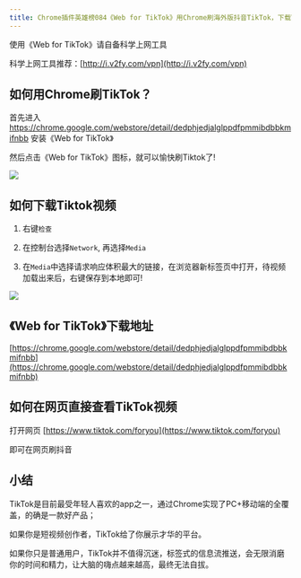 ```yaml
---
title: Chrome插件英雄榜084《Web for TikTok》用Chrome刷海外版抖音TikTok，下载Tiktok短视频
---
```


使用《Web for TikTok》请自备科学上网工具

科学上网工具推荐：[http://i.v2fy.com/vpn](http://i.v2fy.com/vpn)



## 如何用Chrome刷TikTok？

首先进入 https://chrome.google.com/webstore/detail/dedphjedjalglppdfpmmibdbbkmifnbb  安装《Web for TikTok》

然后点击《Web for TikTok》图标，就可以愉快刷Tiktok了!

![](https://v2fy.com/asset/0i/ChromeAppHeroes/page/084-tiktok-2020-11-07.assets/web-tiktok_1.gif)





## 如何下载Tiktok视频



1. 右键`检查`

2. 在控制台选择`Network`, 再选择`Media`

3. 在`Media`中选择请求响应体积最大的链接，在浏览器新标签页中打开，待视频加载出来后，右键保存到本地即可!

![](https://v2fy.com/asset/0i/ChromeAppHeroes/page/084-tiktok-2020-11-07.assets/download2.gif)






## 《Web for TikTok》下载地址



[https://chrome.google.com/webstore/detail/dedphjedjalglppdfpmmibdbbkmifnbb](https://chrome.google.com/webstore/detail/dedphjedjalglppdfpmmibdbbkmifnbb)





## 如何在网页直接查看TikTok视频



打开网页 [https://www.tiktok.com/foryou](https://www.tiktok.com/foryou) 



即可在网页刷抖音




## 小结

TikTok是目前最受年轻人喜欢的app之一，通过Chrome实现了PC+移动端的全覆盖，的确是一款好产品；

如果你是短视频创作者，TikTok给了你展示才华的平台。

如果你只是普通用户，TikTok并不值得沉迷，标签式的信息流推送，会无限消磨你的时间和精力，让大脑的嗨点越来越高，最终无法自拔。




